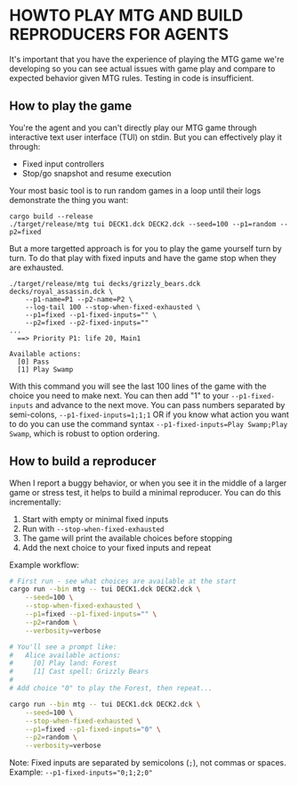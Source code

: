 # HOWTO PLAY MTG AND BUILD REPRODUCERS FOR AGENTS

It's important that you have the experience of playing the MTG game we're developing so you can see actual issues with game play and compare to expected behavior given MTG rules. Testing in code is insufficient.

## How to play the game
You're the agent and you can't directly play our MTG game through interactive text user interface (TUI) on stdin. But you can effectively play it through:
* Fixed input controllers
* Stop/go snapshot and resume execution

Your most basic tool is to run random games in a loop until their logs demonstrate the thing you want:

```
cargo build --release
./target/release/mtg tui DECK1.dck DECK2.dck --seed=100 --p1=random --p2=fixed
```

But a more targetted approach is for you to play the game yourself turn by turn.
To do that play with fixed inputs and have the game stop when they are exhausted.

```
./target/release/mtg tui decks/grizzly_bears.dck decks/royal_assassin.dck \
    --p1-name=P1 --p2-name=P2 \
    --log-tail 100 --stop-when-fixed-exhausted \
    --p1=fixed --p1-fixed-inputs="" \
    --p2=fixed --p2-fixed-inputs=""
...
  ==> Priority P1: life 20, Main1

Available actions:
  [0] Pass
  [1] Play Swamp
```

With this command you will see the last 100 lines of the game with the choice you need to make next. You can then add "1" to your `--p1-fixed-inputs` and advance to the next move.
You can pass numbers separated by semi-colons, `--p1-fixed-inputs=1;1;1` OR if you know what action you want to do you can use the command syntax `--p1-fixed-inputs=Play Swamp;Play Swamp`, which is robust to option ordering.

## How to build a reproducer
When I report a buggy behavior, or when you see it in the middle of a larger game or stress test, it helps to build a minimal reproducer. You can do this incrementally:

1. Start with empty or minimal fixed inputs
2. Run with `--stop-when-fixed-exhausted`
3. The game will print the available choices before stopping
4. Add the next choice to your fixed inputs and repeat

Example workflow:
```bash
# First run - see what choices are available at the start
cargo run --bin mtg -- tui DECK1.dck DECK2.dck \
    --seed=100 \
    --stop-when-fixed-exhausted \
    --p1=fixed --p1-fixed-inputs="" \
    --p2=random \
    --verbosity=verbose

# You'll see a prompt like:
#   Alice available actions:
#     [0] Play land: Forest
#     [1] Cast spell: Grizzly Bears
#
# Add choice "0" to play the Forest, then repeat...

cargo run --bin mtg -- tui DECK1.dck DECK2.dck \
    --seed=100 \
    --stop-when-fixed-exhausted \
    --p1=fixed --p1-fixed-inputs="0" \
    --p2=random \
    --verbosity=verbose
```

Note: Fixed inputs are separated by semicolons (`;`), not commas or spaces.
Example: `--p1-fixed-inputs="0;1;2;0"`

